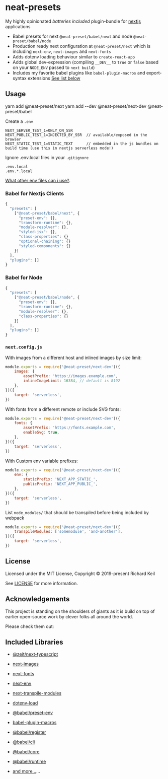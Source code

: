 # neat-presets

My highly opinionated _batteries included_ plugin-bundle for [nextjs](https://nextjs.org/) applications

-   Babel presets for next `@neat-preset/babel/next` and node `@neat-preset/babel/node`
-   Production ready next configuration at `@neat-preset/next` which is including `next-env`, `next-images` and `next-fonts`
-   Adds dotenv loading behaviour similar to `create-react-app`
-   Adds global dev-expression (compiling `__DEV__` to `true` or `false` based on your `NODE_ENV` passed to `next build`)
-   Includes my favorite babel plugins like `babel-plugin-macros` and export-syntax extensions [See list below](#included-libraries)

## Usage

yarn add @neat-preset/next
yarn add --dev @neat-preset/next-dev @neat-preset/babel

Create a `.env`

```
NEXT_SERVER_TEST_1=ONLY_ON_SSR
NEXT_PUBLIC_TEST_1=INJECTED_BY_SSR  // available/exposed in the browser
NEXT_STATIC_TEST_1=STATIC_TEXT      // embedded in the js bundles on build time (use this in nextjs serverless mode!)
```

Ignore .env.local files in your `.gitignore`

```
.env.local
.env.*.local
```

[What other env files can i use?](https://github.com/formatlos/dotenv-load#what-other-env-files-can-i-use).

### Babel for Nextjs Clients

```js
{
  "presets": [
    ["@neat-preset/babel/next", {
      "preset-env": {},
      "transform-runtime": {},
      "module-resolver": {},
      "styled-jsx": {},
      "class-properties": {}
      "optional-chaining": {}
      "styled-components": {}
    }]
  ],
  "plugins": []
}
```

### Babel for Node

```js
{
  "presets": [
    ["@neat-preset/babel/node", {
      "preset-env": {},
      "transform-runtime": {},
      "module-resolver": {},
      "class-properties": {}
    }]
  ],
  "plugins": []
}
```

### `next.config.js`

With images from a different host and inlined images by size limit:

```js
module.exports = require('@neat-preset/next-dev')({
    images: {
        assetPrefix: 'https://images.example.com',
        inlineImageLimit: 16384, // default is 8192
    },
})({
    target: 'serverless',
})
```

With fonts from a different remote or include SVG fonts:

```js
module.exports = require('@neat-preset/next-dev')({
    fonts: {
        assetPrefix: 'https://fonts.example.com',
        enableSvg: true,
    },
})({
    target: 'serverless',
})
```

With Custom env variable prefixes:

```js
module.exports = require('@neat-preset/next-dev')({
    env: {
        staticPrefix: 'NEXT_APP_STATIC_',
        publicPrefix: 'NEXT_APP_PUBLIC_',
    },
})({
    target: 'serverless',
})
```

List `node_modules/` that should be transpiled before being included by webpack

```js
module.exports = require('@neat-preset/next-dev')({
    transpileModules: ['somemodule', 'and-another'],
})({
    target: 'serverless',
})
```

## License

Licensed under the MIT License, Copyright © 2019-present Richard Keil

See [LICENSE](./LICENSE) for more information.

## Acknowledgements

This project is standing on the shoulders of giants as it is build on top
of earlier open-source work by clever folks all around the world.

Please check them out:

## Included Libraries

-   [@zeit/next-typescript](https://www.npmjs.com/package/@zeit/next-typescript)
-   [next-images](https://www.npmjs.com/package/next-images)
-   [next-fonts](https://www.npmjs.com/package/next-fonts)
-   [next-env](https://www.npmjs.com/package/next-env)
-   [next-transpile-modules](https://www.npmjs.com/package/next-transpile-modules)
-   [dotenv-load](https://www.npmjs.com/package/dotenv-load)

-   [@babel/preset-env](https://www.npmjs.com/package/@babel/preset-env)
-   [babel-plugin-macros](https://www.npmjs.com/package/babel-plugin-macros)
-   [@babel/register](https://www.npmjs.com/package/@babel/register)
-   [@babel/cli](https://www.npmjs.com/package/@babel/cli)
-   [@babel/core](https://www.npmjs.com/package/@babel/core)
-   [@babel/runtime](https://www.npmjs.com/package/@babel/core)
-   [and more...](./pkgs/babel/package.json)...
